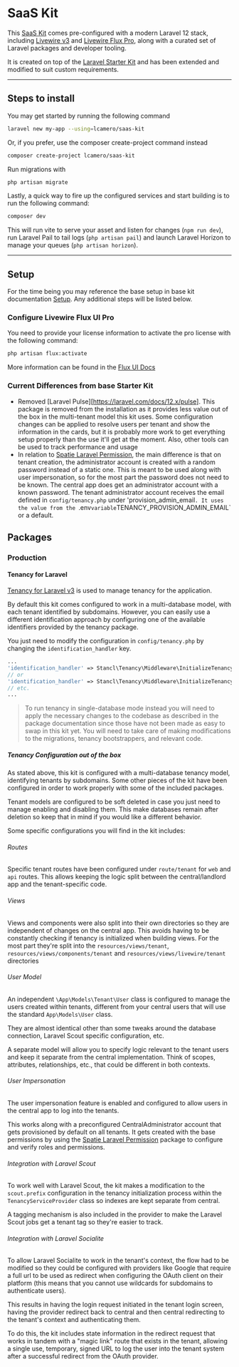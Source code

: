 # SaaS Kit

This [SaaS Kit](https://github.com/lcamero/saas-kit) comes pre-configured with a modern Laravel 12 stack, including [Livewire v3](https://livewire.laravel.com/) and [Livewire Flux Pro](https://fluxui.dev), along with a curated set of Laravel packages and developer tooling.

It is created on top of the [Laravel Starter Kit](https://github.com/lcamero/laravel-starter-kit) and has been extended and modified to suit custom requirements.

---

## Steps to install

You may get started by running the following command

```bash
laravel new my-app --using=lcamero/saas-kit
```

Or, if you prefer, use the composer create-project command instead

```bash
composer create-project lcamero/saas-kit
```

Run migrations with

```bash
php artisan migrate
```

Lastly, a quick way to fire up the configured services and start building is to run the following command:

```bash
composer dev
```

This will run vite to serve your asset and listen for changes (`npm run dev`), run Laravel Pail to tail logs (`php artisan pail`) and launch Laravel Horizon to manage your queues (`php artisan horizon`).

---

## Setup

For the time being you may reference the base setup in base kit documentation [Setup](https://github.com/lcamero/laravel-starter-kit?tab=readme-ov-file#setup). Any additional steps will be listed below.

### Configure Livewire Flux UI Pro

You need to provide your license information to activate the pro license with the following command:

```bash
php artisan flux:activate
```

More information can be found in the [Flux UI Docs](https://fluxui.dev/docs/installation#getting-started)

### Current Differences from base Starter Kit

- Removed [Laravel Pulse][https://laravel.com/docs/12.x/pulse]. This package is removed from the installation as it provides less value out of the box in the multi-tenant model this kit uses. Some configuration changes can be applied to resolve users per tenant and show the information in the cards, but it is probably more work to get everything setup properly than the use it'll get at the moment. Also, other tools can be used to track performance and usage
- In relation to [Spatie Laravel Permission](https://github.com/spatie/laravel-permission), the main difference is that on tenant creation, the administrator account is created with a random password instead of a static one. This is meant to be used along with user impersonation, so for the most part the password does not need to be known. The central app does get an administrator account with a known password. The tenant administrator account receives the email defined in `config/tenancy.php` under 'provision_admin_email`. It uses the value from the `.env` variable `TENANCY_PROVISION_ADMIN_EMAIL` or a default.

## Packages

### Production

#### Tenancy for Laravel

[Tenancy for Laravel v3](https://tenancyforlaravel.com/) is used to manage tenancy for the application.

By default this kit comes configured to work in a multi-database model, with each tenant identified by subdomains. However, you can easily use a different identification approach by configuring one of the available identifiers provided by the tenancy package.

You just need to modify the configuration in `config/tenancy.php` by changing the `identification_handler` key.

```php
...
'identification_handler' => Stancl\Tenancy\Middleware\InitializeTenancyBySubdomain::class,
// or
'identification_handler' => Stancl\Tenancy\Middleware\InitializeTenancyByDomain::class,
// etc.
...
```

> To run tenancy in single-database mode instead you will need to apply the necessary changes to the codebase as described in the package documentation since those have not been made as easy to swap in this kit yet. You will need to take care of making modifications to the migrations, tenancy bootstrappers, and relevant code.

##### Tenancy Configuration out of the box

As stated above, this kit is configured with a multi-database tenancy model, identifying tenants by subdomains. Some other pieces of the kit have been configured in order to work properly with some of the included packages.

Tenant models are configured to be soft deleted in case you just need to manage enabling and disabling them. This make databases remain after deletion so keep that in mind if you would like a different behavior.

Some specific configurations you will find in the kit includes:

###### Routes

Specific tenant routes have been configured under `route/tenant` for `web` and `api` routes. This allows keeping the logic split between the central/landlord app and the tenant-specific code.

###### Views

Views and components were also split into their own directories so they are independent of changes on the central app. This avoids having to be constantly checking if tenancy is initialized when building views. For the most part they're split into the `resources/views/tenant`, `resources/views/components/tenant` and `resources/views/livewire/tenant` directories

###### User Model

An independent `\App\Models\Tenant\User` class is configured to manage the users created within tenants, different from your central users that will use the standard `App\Models\User` class.

They are almost identical other than some tweaks around the database connection, Laravel Scout specific configuration, etc.

A separate model will allow you to specify logic relevant to the tenant users and keep it separate from the central implementation. Think of scopes, attributes, relationships, etc., that could be different in both contexts.

###### User Impersonation

The user impersonation feature is enabled and configured to allow users in the central app to log into the tenants.

This works along with a preconfigured CentralAdministrator account that gets provisioned by default on all tenants. It gets created with the base permissions by using the [Spatie Laravel Permission](https://github.com/spatie/laravel-permission) package to configure and verify roles and permissions.

###### Integration with Laravel Scout

To work well with Laravel Scout, the kit makes a modification to the `scout.prefix` configuration in the tenancy initialization process within the `TenancyServiceProvider` class so indexes are kept separate from central.

A tagging mechanism is also included in the provider to make the Laravel Scout jobs get a tenant tag so they're easier to track.

###### Integration with Laravel Socialite

To allow Laravel Socialite to work in the tenant's context, the flow had to be modified so they could be configured with providers like Google that require a full url to be used as redirect when configuring the OAuth client on their platform (this means that you cannot use wildcards for subdomains to authenticate users).

This results in having the login request initiated in the tenant login screen, having the provider redirect back to central and then central redirecting to the tenant's context and authenticating them.

To do this, the kit includes state information in the redirect request that works in tandem with a "magic link" route that exists in the tenant, allowing a single use, temporary, signed URL to log the user into the tenant system after a successful redirect from the OAuth provider.
